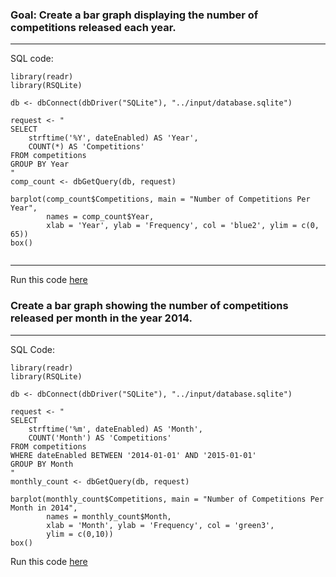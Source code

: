 
### Goal: Create a bar graph displaying the number of competitions released each year.

---
SQL code:

```
library(readr)
library(RSQLite)

db <- dbConnect(dbDriver("SQLite"), "../input/database.sqlite")

request <- "
SELECT 
    strftime('%Y', dateEnabled) AS 'Year', 
    COUNT(*) AS 'Competitions'
FROM competitions
GROUP BY Year
"
comp_count <- dbGetQuery(db, request)

barplot(comp_count$Competitions, main = "Number of Competitions Per Year",
        names = comp_count$Year,
        xlab = 'Year', ylab = 'Frequency', col = 'blue2', ylim = c(0, 65))
box()


```

---
Run this code [here](https://www.kaggle.com/lochleven/d/kaggle/meta-kaggle/competition-list1/edit)

### Create a bar graph showing the number of competitions released per month in the year 2014. 

---
SQL Code:
```
library(readr)
library(RSQLite)

db <- dbConnect(dbDriver("SQLite"), "../input/database.sqlite")

request <- "
SELECT 
    strftime('%m', dateEnabled) AS 'Month',
    COUNT('Month') AS 'Competitions'
FROM competitions
WHERE dateEnabled BETWEEN '2014-01-01' AND '2015-01-01'
GROUP BY Month
"
monthly_count <- dbGetQuery(db, request)

barplot(monthly_count$Competitions, main = "Number of Competitions Per Month in 2014",
        names = monthly_count$Month,
        xlab = 'Month', ylab = 'Frequency', col = 'green3',
        ylim = c(0,10))
box()

```
Run this code [here](https://www.kaggle.com/lochleven/d/kaggle/meta-kaggle/competition-list1/edit)

